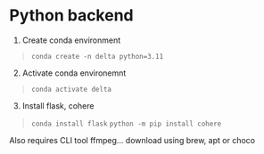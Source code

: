 # Python backend

1. Create conda environment
> `conda create -n delta python=3.11`
2. Activate conda environemnt
> `conda activate delta`
3. Install flask, cohere
> `conda install flask`
> `python -m pip install cohere`

Also requires CLI tool ffmpeg... download using brew, apt or choco